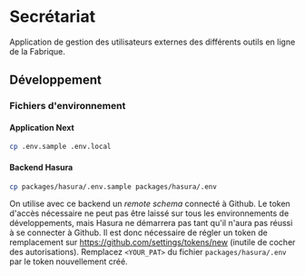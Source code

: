 # Secrétariat

Application de gestion des utilisateurs externes des différents outils en ligne de la Fabrique.

## Développement

### Fichiers d'environnement

#### Application Next

```bash
cp .env.sample .env.local
```

#### Backend Hasura

```bash
cp packages/hasura/.env.sample packages/hasura/.env
```

On utilise avec ce backend un *remote schema* connecté à Github. Le token d'accès nécessaire ne peut pas être laissé sur tous les environnements de développements, mais Hasura ne démarrera pas tant qu'il n'aura pas réussi à se connecter à Github. Il est donc nécessaire de régler un token de remplacement sur https://github.com/settings/tokens/new (inutile de cocher des autorisations). Remplacez `<YOUR_PAT>` du fichier `packages/hasura/.env` par le token nouvellement créé.

